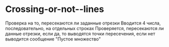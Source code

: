 # Crossing-or-not--lines
Проверка на то, пересекаются ли заданные отрезки
Вводится 4 числа, последовательно, на отдельных строках
Проверяется, пересекаются ли данные отрезки, если да, то выводятся точки пересечения, если нет выводится сообщение "Пустое множество"
